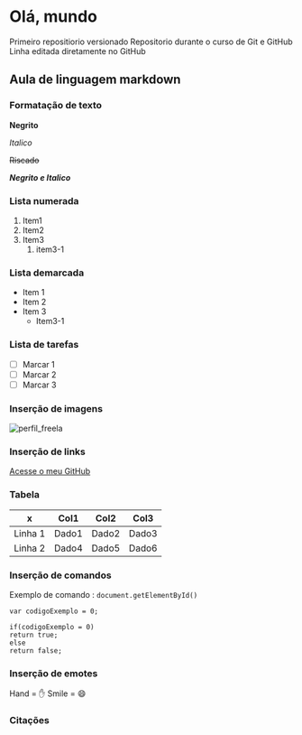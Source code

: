 # Olá, mundo
Primeiro repositiorio versionado
Repositorio durante  o curso de Git e GitHub
Linha editada diretamente no GitHub

## Aula de linguagem markdown

### Formatação de texto
 **Negrito**
 
 *Italico*
 
 ~~Riscado~~
 
 __*Negrito e Italico*__
 
 ### Lista numerada
 1. Item1
 2. Item2
 3. Item3
    1. item3-1
  
### Lista demarcada
* Item 1
* Item 2
* Item 3
   * Item3-1

### Lista de tarefas
- [ ] Marcar 1
- [ ] Marcar 2
- [ ] Marcar 3

### Inserção de imagens

![perfil_freela](https://user-images.githubusercontent.com/102717398/161185760-b8797743-3524-4da8-ad0e-f33cd4a6c035.png)

### Inserção de links

[Acesse o meu GitHub](https://github.com/GabrielVithor)

### Tabela

x | Col1 | Col2 | Col3 
--|---|---|---
Linha 1 | Dado1 | Dado2 | Dado3 
Linha 2 | Dado4 | Dado5 | Dado6 

### Inserção de comandos
Exemplo de comando : `document.getElementById()`

```
var codigoExemplo = 0;

if(codigoExemplo = 0)
return true;
else
return false;

```

### Inserção de emotes
Hand = ✋
Smile = 😄

### Citações


